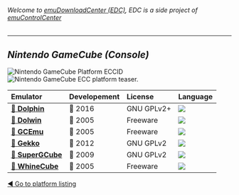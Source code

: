 ###### Welcome to [emuDownloadCenter (EDC)](https://github.com/PhoenixInteractiveNL/emuDownloadCenter/wiki/), EDC is a side project of [emuControlCenter](https://github.com/PhoenixInteractiveNL/emuControlCenter/wiki/)
***
## _Nintendo GameCube (Console)_
![](https://raw.githubusercontent.com/wiki/PhoenixInteractiveNL/emuDownloadCenter/images_platform/ecc_gc_cell.png "Nintendo GameCube Platform ECCID")
![](https://raw.githubusercontent.com/wiki/PhoenixInteractiveNL/emuDownloadCenter/images_platform/ecc_gc_teaser.png "Nintendo GameCube ECC platform teaser.")

| Emulator | Developement | License | Language |
|:---------|:-------------|:--------|:---------|
| [:file_folder: **Dolphin**](https://github.com/PhoenixInteractiveNL/emuDownloadCenter/wiki/Emulator-dolphin#menu) | :large_blue_circle: 2016 | GNU GPLv2+ | ![](https://raw.githubusercontent.com/wiki/PhoenixInteractiveNL/emuDownloadCenter/images_flags/icon_flag_EN_24.png) |
| [:file_folder: **Dolwin**](https://github.com/PhoenixInteractiveNL/emuDownloadCenter/wiki/Emulator-dolwin#menu) | :red_circle: 2005 | Freeware | ![](https://raw.githubusercontent.com/wiki/PhoenixInteractiveNL/emuDownloadCenter/images_flags/icon_flag_EN_24.png) |
| [:file_folder: **GCEmu**](https://github.com/PhoenixInteractiveNL/emuDownloadCenter/wiki/Emulator-gcemu#menu) | :red_circle: 2005 | Freeware | ![](https://raw.githubusercontent.com/wiki/PhoenixInteractiveNL/emuDownloadCenter/images_flags/icon_flag_EN_24.png) |
| [:file_folder: **Gekko**](https://github.com/PhoenixInteractiveNL/emuDownloadCenter/wiki/Emulator-gekko#menu) | :red_circle: 2012 | GNU GPLv2 | ![](https://raw.githubusercontent.com/wiki/PhoenixInteractiveNL/emuDownloadCenter/images_flags/icon_flag_EN_24.png) |
| [:file_folder: **SuperGCube**](https://github.com/PhoenixInteractiveNL/emuDownloadCenter/wiki/Emulator-supergcube#menu) | :red_circle: 2009 | GNU GPLv2 | ![](https://raw.githubusercontent.com/wiki/PhoenixInteractiveNL/emuDownloadCenter/images_flags/icon_flag_EN_24.png) |
| [:file_folder: **WhineCube**](https://github.com/PhoenixInteractiveNL/emuDownloadCenter/wiki/Emulator-whinecube#menu) | :red_circle: 2005 | Freeware | ![](https://raw.githubusercontent.com/wiki/PhoenixInteractiveNL/emuDownloadCenter/images_flags/icon_flag_EN_24.png) |

[:arrow_backward: Go to platform listing](https://github.com/PhoenixInteractiveNL/emuDownloadCenter/wiki/EDC-Platform-List)
